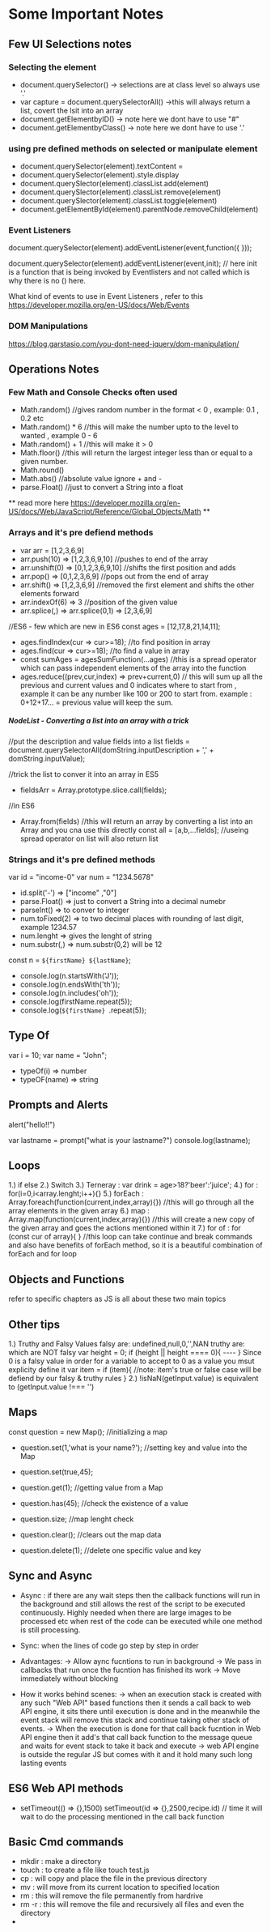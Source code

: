 # Some Important Notes 

## Few UI Selections notes

### Selecting the element
* document.querySelector() -> selections are at class level so always use '.' 
* var capture = document.querySelectorAll() ->this will always return a list, covert the lsit into an array 
* document.getElementbyID() -> note here we dont have to use "#" 
* document.getElementbyClass() -> note here we dont have to use '.'  

### using pre defined methods on selected or manipulate element
* document.querySelector(element).textContent = <some value to compare>
* document.querySelector(element).style.display
* document.querySlector(element).classList.add(element)
* document.querySlector(element).classList.remove(element)
* document.querySlector(element).classList.toggle(element)
* document.getElementById(element).parentNode.removeChild(element)

### Event Listeners
document.querySelector(element).addEventListener(event,function({ 
    <this is like an IIFE here for keeping anonymous function> 
})); 

document.querySelector(element).addEventListener(event,init); // here init is a function that is being invoked by Eventlisters and not called which is why there is no () here. 

What kind of events to use in Event Listeners , refer to this 
https://developer.mozilla.org/en-US/docs/Web/Events

### DOM Manipulations

https://blog.garstasio.com/you-dont-need-jquery/dom-manipulation/


## Operations Notes

### Few Math and Console Checks often used
* Math.random() //gives random number in the format < 0 , example: 0.1 , 0.2 etc
* Math.random() * 6 //this will make the number upto to the level to wanted , example 0 - 6
* Math.random() + 1 //this will make it > 0 
* Math.floor() //this will return the largest integer less than or equal to a given number.
* Math.round() 
* Math.abs() //absolute value ignore + and -
* parse.Float() //just to convert a String into a float

** read more here https://developer.mozilla.org/en-US/docs/Web/JavaScript/Reference/Global_Objects/Math **

### Arrays and it's pre defiend methods
* var arr = [1,2,3,6,9]
* arr.push(10)  => [1,2,3,6,9,10] //pushes to end of the array
* arr.unshift(0) => [0,1,2,3,6,9,10] //shifts the first position and adds
* arr.pop() => [0,1,2,3,6,9] //pops out from the end of array
* arr.shift() => [1,2,3,6,9] //removed the first element and shifts the other elements forward
* arr.indexOf(6) => 3 //position of the given value
* arr.splice(<position of index to delete from>,<number of arguments to delete>) => arr.splice(0,1) => [2,3,6,9]

//ES6 - few which are new in ES6
const ages = [12,17,8,21,14,11];

* ages.findIndex(cur => cur>=18); //to find position in array
* ages.find(cur => cur>=18); //to find a value in array
* const sumAges = agesSumFunction(...ages) //this is a spread operator which can pass independent elements of the array into the function
* ages.reduce((prev,cur,index) => prev+current,0) // this will sum up all the previous and current values and 0   indicates where to start from , example it can be any number like 100 or 200 to start from. example : 0+12+17... = previous value will keep the sum.


##### NodeList - Converting a list into an array with a trick
//put the description and value fields into a list
fields = document.querySelectorAll(domString.inputDescription + ',' + domString.inputValue);

//trick the list to conver it into an array in ES5
* fieldsArr = Array.prototype.slice.call(fields);

//in ES6
* Array.from(fields) //this will return an array by converting a list into an Array and you cna use this directly
const all = [a,b,...fields]; //useing spread operator on list will also return list 

### Strings and it's pre defined methods
var id = "income-0"
var num = "1234.5678"

* id.split('-') => ["income" ,"0"]
* parse.Float() => just to convert a String into a decimal numebr
* parseInt() => to conver to integer
* num.toFixed(2) => to two decimal places with rounding of last digit, example 1234.57
* num.lenght => gives the lenght of string
* num.substr(<position to start reading>,<end position to end reading>) => num.substr(0,2) will be 12

const n = `${firstName} ${lastName}`;

* console.log(n.startsWith('J'));
* console.log(n.endsWith('th'));
* console.log(n.includes('oh'));
* console.log(firstName.repeat(5));
* console.log(`${firstName} `.repeat(5));


## Type Of
var i = 10;
var name = "John";
* typeOf(i) => number
* typeOF(name) => string


## Prompts and Alerts
alert("hello!!")

var lastname = prompt("what is your lastname?")
console.log(lastname);

## Loops
1.) if else
2.) Switch 
3.) Terneray :  var drink = age>18?'beer':'juice';
4.) for : for(i=0,i<array.lenght;i++){}
5.) forEach : Array.foreach(function(current,index,array){}) //this will go through all the array elements in the given array
6.) map : Array.map(function(current,index,array){}) //this will create a new copy of the given array and goes the actions mentioned within it
7.) for of : for (const cur of array){ } //this loop can take continue and break commands and also have benefits of forEach method, so it is a beautiful combination of forEach and for loop

## Objects and Functions
refer to specific chapters as JS is all about these two main topics

## Other tips 
1.) Truthy and Falsy Values 
        falsy are: undefined,null,0,'',NAN
        truthy are: which are NOT falsy
        var height = 0;
        if (height || height ==== 0){
            ----
        } 
        Since 0 is a falsy value in order for a variable to accept to 0 as a value you msut explicity define it
        var item = <get this value from somewhere>
        if (item){
            //note: item's true or false case will be defiend by our falsy & truthy rules
        }
2.) !isNaN(getInput.value) is equivalent to (getInput.value !=== '')

## Maps
const question = new Map(); //initializing a map
* question.set(1,'what is your name?'); //setting key and value into the Map
* question.set(true,45);

* question.get(1); //getting value from a Map
* question.has(45); //check the existence of a value
* question.size; //map lenght check
* question.clear(); //clears out the map data
* question.delete(1); //delete one specific value and key 

## Sync and Async 
* Async : if there are any wait steps then the callback functions will run in the background and still allows the rest of the script to be executed continuously. Highly needed when there are large images to be processed etc when rest of the code can be executed while one method is still processing. 

* Sync: when the lines of code go step by step in order

* Advantages: 
    -> Allow aync fucntions to run in background
    -> We pass in callbacks that run once the fucntion has finished its work
    -> Move immediately without blocking

* How it works behind scenes: 
    -> when an execution stack is created with any such "Web API" based functions then it sends a call back to web API engine, it sits there until execution is done and in the meanwhile the event stack will remove this stack and continue taking other stack of events.
    -> When the execution is done for that call back fucntion in Web API engine then it add's that call back function to the message queue and waits for event stack to take it back and execute
    -> web API engine is outside the regular JS but comes with it and it hold many such long lasting events

## ES6 Web API methods
* setTimeout(() => {},1500) 
  setTimeout(id => {},2500,recipe.id) 
  // time it will wait to do the processing mentioned in the call back function

## Basic Cmd commands
* mkdir <dirName> : make a directory
* touch <fileName> : to create a file like touch test.js
* cp <fileName> <locationToBeMovedTo>: will copy and place the file in the previous directory
* mv <fileName> <locationToBeMovedTo> : will move from its current location to specified location
* rm <fileName> : this will remove the file permanently from hardrive
* rm -r <fileName>: this will remove the file and recursively all files and even the directory
* 








